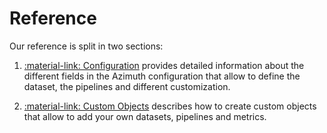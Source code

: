 # Reference

Our reference is split in two sections:

1. [:material-link: Configuration](./configuration/index.md) provides detailed information about the
   different fields in the Azimuth configuration that allow to define the dataset, the pipelines and
   different customization.

2. [:material-link: Custom Objects](custom-objects/index.md) describes how to create custom objects
   that allow to add your own datasets, pipelines and metrics.
